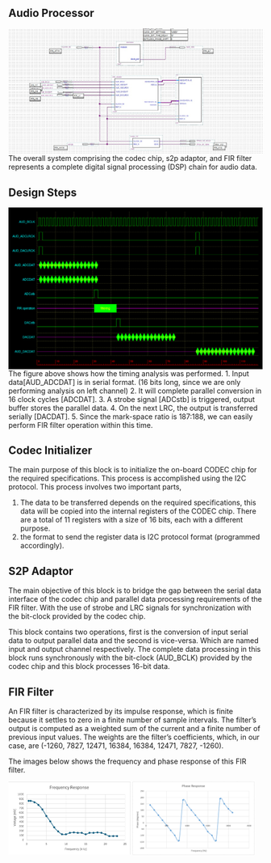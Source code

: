 Audio Processor
-
<img src="../res/block diagram.jpg" align="center"/>
The overall system comprising the codec chip, s2p adaptor, and FIR filter represents a complete digital signal processing (DSP) chain for audio data.

Design Steps
-
<img src="../res/waveform analysis.png" align="center" />
The figure above shows how the timing analysis was performed. 
1. Input data[AUD_ADCDAT] is in serial format. (16 bits long, since we are only performing analysis on left channel)
2. It will complete parallel conversion in 16 clock cycles [ADCDAT].
3. A strobe signal [ADCstb] is triggered, output buffer stores the parallel data.
4. On the next LRC, the output is transferred serially [DACDAT].
5. Since the mark-space ratio is 187:188, we can easily perform FIR filter operation within this time.

Codec Initializer
- 
The main purpose of this block is to initialize the on-board CODEC chip for the required specifications. This process is accomplished using the I2C protocol. This process involves two important parts, 
1. The data to be transferred depends on the required specifications, this data will be copied into the internal registers of the CODEC chip. There are a total of 11 registers with a size of 16 bits, each with a different purpose.
2. the format to send the register data is I2C protocol format (programmed accordingly).

S2P Adaptor
-
The main objective of this block is to bridge the gap between the serial data interface of the codec chip and parallel data processing requirements of the FIR filter. With the use of strobe and LRC signals for synchronization with the bit-clock provided by the codec chip. 

This block contains two operations, first is the conversion of input serial data to output parallel data and the second is vice-versa. Which are named input and output channel respectively. The complete data processing in this block runs synchronously with the bit-clock (AUD_BCLK) provided by the codec chip and this block processes 16-bit data.

FIR Filter
-
An FIR filter is characterized by its impulse response, which is finite because it settles to zero in a finite number of sample intervals. The filter’s output is computed as a weighted sum of the current and a finite number of previous input values. The weights are the filter’s coefficients, which, in our case, are (-1260, 7827, 12471, 16384, 16384, 12471, 7827, -1260).

The images below shows the frequency and phase response of this FIR filter.

<img src="../res/frequency response.png" align="center" title="Frequency Response" width="48%" height="50%"/> <img src="../res/phase response.png" align="center" title="Phase Response" width="48%" height="50%"/>
